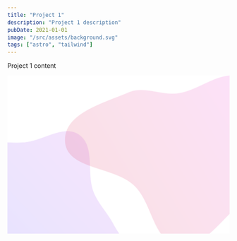 ```yaml
---
title: "Project 1"
description: "Project 1 description"
pubDate: 2021-01-01
image: "/src/assets/background.svg"
tags: ["astro", "tailwind"]
---
```


Project 1 content

![Project 1 image](/src//assets/background.svg)
